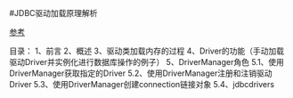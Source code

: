 #JDBC驱动加载原理解析

[参考](https://blog.csdn.net/luanlouis/article/details/29850811)

目录：
1、前言
2、概述
3、驱动类加载内存的过程
4、Driver的功能（手动加载驱动Driver并实例化进行数据库操作的例子）
5、DriverManager角色
5.1、使用DriverManager获取指定的Driver
5.2、使用DriverManager注册和注销驱动Driver
5.3、使用DriverManager创建connection链接对象
5.4、jdbcdrivers



